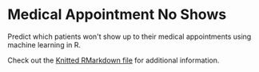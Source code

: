 # Medical Appointment No Shows
Predict which patients won't show up to their medical appointments using machine learning in R.

Check out the [Knitted RMarkdown file](https://github.com/AndrewDettor/Medical-Appointment-No-Shows/blob/main/KnittedRmd.pdf) for additional information.
